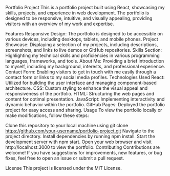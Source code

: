 Portfolio Project
This is a portfolio project built using React, showcasing my skills, projects, and experience in web development. The portfolio is designed to be responsive, intuitive, and visually appealing, providing visitors with an overview of my work and expertise.

Features
Responsive Design: The portfolio is designed to be accessible on various devices, including desktops, tablets, and mobile phones.
Project Showcase: Displaying a selection of my projects, including descriptions, screenshots, and links to live demos or GitHub repositories.
Skills Section: Highlighting my technical skills and proficiencies in various programming languages, frameworks, and tools.
About Me: Providing a brief introduction to myself, including my background, interests, and professional experience.
Contact Form: Enabling visitors to get in touch with me easily through a contact form or links to my social media profiles.
Technologies Used
React: Utilized for building the user interface and managing component-based architecture.
CSS: Custom styling to enhance the visual appeal and responsiveness of the portfolio.
HTML: Structuring the web pages and content for optimal presentation.
JavaScript: Implementing interactivity and dynamic behavior within the portfolio.
GitHub Pages: Deployed the portfolio project for easy access and sharing.
Usage
To view the portfolio locally or make modifications, follow these steps:

Clone this repository to your local machine using git clone https://github.com/your-username/portfolio-project.git
Navigate to the project directory.
Install dependencies by running npm install.
Start the development server with npm start.
Open your web browser and visit http://localhost:3000 to view the portfolio.
Contributing
Contributions are welcome! If you have suggestions for improvements, new features, or bug fixes, feel free to open an issue or submit a pull request.

License
This project is licensed under the MIT License.

